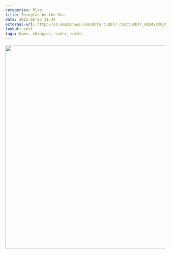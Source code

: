 ```yaml
---
categories: blog
title: Shingled by the Sea
date: 2012-02-27 11:44
external-url: http://s3.amazonaws.com/data.tumblr.com/tumblr_m024xcXOgM1qzwmsso1_1280.jpg?AWSAccessKeyId=AKIAJ6IHWSU3BX3X7X3Q&Expires=1330451076&Signature=jQ0DIDrYmJGWxkHCKqKwzAvHtZE%3D
layout: post
tags: home, shingles, cedar, water
---
```


<img src="http://s3.amazonaws.com/data.tumblr.com/tumblr_m024xcXOgM1qzwmsso1_1280.jpg?AWSAccessKeyId=AKIAJ6IHWSU3BX3X7X3Q" width="960" height="637" />
